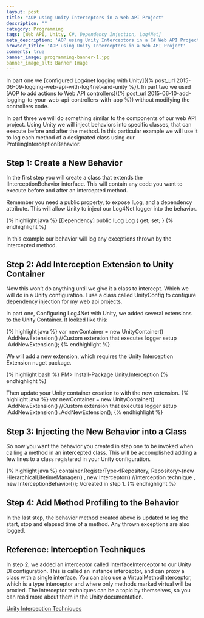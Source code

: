 ```yaml
---
layout: post
title: "AOP using Unity Interceptors in a Web API Project"
description: ""
category: Programming
tags: [Web API, Unity, C#, Dependency Injection, Log4Net]
meta_description: 'AOP using Unity Interceptors in a C# Web API Project'
browser_title: 'AOP using Unity Interceptors in a Web API Project'
comments: true
banner_image: programming-banner-1.jpg
banner_image_alt: Banner Image
---
```

In part one we [configured Log4net logging with Unity]({% post_url 2015-06-09-logging-web-api-with-log4net-and-unity %}). In part two we used [AOP to add actions to Web API controllers]({% post_url 2015-06-10-add-logging-to-your-web-api-controllers-with-aop %}) without modifying the controllers code.

In part three we will do something similar to the components of our web API project. Using Unity we will inject behaviors into specific classes, that can execute before and after the method. In this particular example we will use it to log each method of a designated class using our ProfilingInterceptionBehavior.

## Step 1: Create a New Behavior

In the first step you will create a class that extends the IInterceptionBehavior interface. This will contain any code you want to execute before and after an intercepted method.

Remember you need a public property, to expose ILog, and a dependency attribute. This will allow Unity to inject our Log4Net logger into the behavior.

{% highlight java %}
[Dependency]
public ILog Log { get; set; }
{% endhighlight %}

In this example our behavior will log any exceptions thrown by the intercepted method.
<script src="https://gist.github.com/davidbreyer/f342d769264fdca81696.js"></script> 

## Step 2: Add Interception Extension to Unity Container

Now this won’t do anything until we give it a class to intercept. Which we will do in a Unity configuration. I use a class called UnityConfig to configure dependency injection for my web api projects.

In part one, Configuring Log4Net with Unity, we added several extensions to the Unity Container. It looked like this:

{% highlight java %}
var newContainer = new UnityContainer()
    .AddNewExtension<LogCreation>() //Custom extension that executes logger setup
    .AddNewExtension<Log4NetExtension>();
{% endhighlight %}

We will add a new extension, which requires the Unity Interception Extension nuget package.

{% highlight bash %}
PM> Install-Package Unity.Interception
{% endhighlight %}

Then update your Unity container creation to with the new extension.
{% highlight java %}
var newContainer = new UnityContainer()
    .AddNewExtension<LogCreation>() //Custom extension that executes logger setup
    .AddNewExtension<Log4NetExtension>()
    .AddNewExtension<Interception>();
{% endhighlight %}

## Step 3: Injecting the New Behavior into a Class

So now you want the behavior you created in step one to be invoked when calling a method in an intercepted class. This will be accomplished adding a few lines to a class registered in your Unity configuration. 

{% highlight java %}
container.RegisterType<IRepository, Repository>(new HierarchicalLifetimeManager()
, new Interceptor<InterfaceInterceptor>() //Interception technique
, new InterceptionBehavior<ProfilingInterceptionBehavior>()); //created in step 1.
{% endhighlight %}

## Step 4: Add Method Profiling to the Behavior

In the last step, the behavior method created above is updated to log the start, stop and elapsed time of a method. Any thrown exceptions are also logged.

<script src="https://gist.github.com/davidbreyer/fea59b42b9dc5198dd6d.js"></script>

## Reference: Interception Techniques

In step 2, we added an interceptor called InterfaceInterceptor to our Unity DI configuration. This is called an instance interceptor, and can proxy a class with a single interface. You can also use a VirtualMethodInterceptor, which is a type interceptor and where only methods marked virtual will be proxied. The interceptor techniques can be a topic by themselves, so you can read more about them in the Unity documentation.

[Unity Interception Techniques](https://msdn.microsoft.com/en-us/library/ff660861(v=pandp.20).aspx)